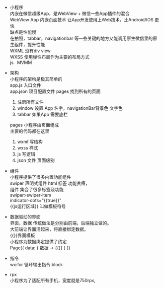 - 小程序<br>
  内嵌在微信超级App，是WebView + 微信一些App插件的混合<br>
  WebView App 内嵌页面技术 让App开发使用上Web技术，比Android/IOS 更快<br>
  缺点是性能慢<br>
  在拍照，tabbar，navigationbar 等一些关键的地方又能调用原生微信里的原生组件，提升性能<br>
  WXML 没有div view<br>
  WXSS 使用弹性布局作为主要的布局方式<br>
  js &nbsp; MVMM

- 架构<br>
  小程序的架构是极其简单的<br>
  app.js 入口文件<br>
  app.json 项目配置文件 pages 找到所有的页面<br>
  1. 注册所有文件
  2. window 设置 App 名字，navigationBar背景色 文字色
  3. tabbar 如果App 需要底栏<br>

  pages 小程序由页面组成<br>
  主要的代码都在这里
  1. wxml 写结构
  2. wxss 样式
  3. js 写逻辑
  4. json 文件 页面级别

- 组件<br>
  小程序提供了很多内置功能组件<br>
  swiper 声明式组件 html 标签 功能贫瘠，<br>
  组件 集合了很多标签及功能<br>
  swiper>swiper-item<br>
  indicator-dots="{{true}}"<br>
  {{js运行区域}} 叫做模板符号

- 数据驱动的界面<br>
  界面，数据 传统做法是分别由前端，后端独立做的。<br>
  大前端让界面活起来，将直接绑定数据。<br>
  {{}}界面模板<br>
  小程序为数据绑定提供了约定<br>
  Page({
    data: {
      数据 -> {{}}
    }
  })

- 指令<br>
  wx:for 循环输出指令 block <br>

- rpx<br>
  小程序为了适配所有手机，宽度就是750rpx,

